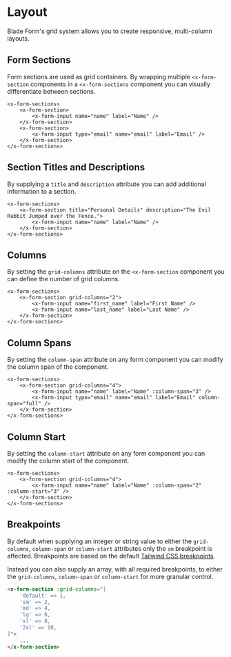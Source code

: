 # Layout

Blade Form's grid system allows you to create responsive, multi-column layouts.

## Form Sections

Form sections are used as grid containers. By wrapping multiple `<x-form-section` components in a `<x-form-sections` component you can visually differentiate between sections.

```blade-component-code
<x-form-sections>
    <x-form-section>
        <x-form-input name="name" label="Name" />
    </x-form-section>
    <x-form-section>
        <x-form-input type="email" name="email" label="Email" />
    </x-form-section>
</x-form-sections>
```

## Section Titles and Descriptions

By supplying a `title` and `description` attribute you can add additional information to a section.

```blade-component-code
<x-form-sections>
    <x-form-section title="Personal Details" description="The Evil Rabbit Jumped over the Fence.">
        <x-form-input name="name" label="Name" />
    </x-form-section>
</x-form-sections>
```

## Columns

By setting the `grid-columns` attribute on the `<x-form-section` component you can define the number of grid columns.

```blade-component-code
<x-form-sections>
    <x-form-section grid-columns="2">
        <x-form-input name="first_name" label="First Name" />
        <x-form-input name="last_name" label="Last Name" />
    </x-form-section>
</x-form-sections>
```

## Column Spans

By setting the `column-span` attribute on any form component you can modify the column span of the component.

```blade-component-code
<x-form-sections>
    <x-form-section grid-columns="4">
        <x-form-input name="name" label="Name" :column-span="3" />
        <x-form-input type="email" name="email" label="Email" column-span="full" />
    </x-form-section>
</x-form-sections>
```

## Column Start

By setting the `column-start` attribute on any form component you can modify the column start of the component.

```blade-component-code
<x-form-sections>
    <x-form-section grid-columns="4">
        <x-form-input name="name" label="Name" :column-span="2" :column-start="3" />
    </x-form-section>
</x-form-sections>
```

## Breakpoints

By default when supplying an integer or string value to either the `grid-columns`, `column-span` or `column-start` attributes only the `sm` breakpoint is affected. Breakpoints are based on the default [Tailwind CSS breakpoints](https://tailwindcss.com/docs/responsive-design).

Instead you can also supply an array, with all required breakpoints, to either the `grid-columns`, `column-span` or `column-start` for more granular control.

```html
<x-form-section :grid-columns="[
    'default' => 1,
    'sm' => 2,
    'md' => 4,
    'lg' => 6,
    'xl' => 8,
    '2xl' => 10,
]">
    ...
</x-form-section>
```
